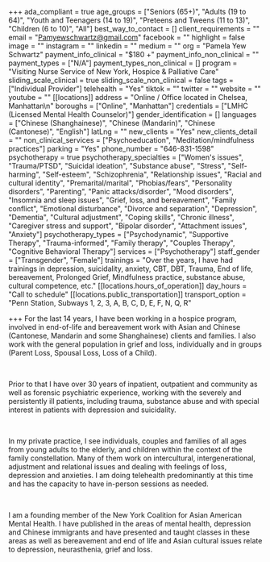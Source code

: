 +++
ada_compliant = true
age_groups = ["Seniors (65+)", "Adults (19 to 64)", "Youth and Teenagers (14 to 19)", "Preteens and Tweens (11 to 13)", "Children (6 to 10)", "All"]
best_way_to_contact = []
client_requirements = ""
email = "Pamyewschwartz@gmail.com"
facebook = ""
highlight = false
image = ""
instagram = ""
linkedin = ""
medium = ""
org = "Pamela Yew Schwartz"
payment_info_clinical = "$180 +"
payment_info_non_clinical = ""
payment_types = ["N/A"]
payment_types_non_clinical = []
program = "Visiting Nurse Service of New York, Hospice & Palliative Care"
sliding_scale_clinical = true
sliding_scale_non_clinical = false
tags = ["Individual Provider"]
telehealth = "Yes"
tiktok = ""
twitter = ""
website = ""
youtube = ""
[[locations]]
address = "Online / Office located in Chelsea, Manhattan\n"
boroughs = ["Online", "Manhattan"]
credentials = ["LMHC (Licensed Mental Health Counselor)"]
gender_identification = []
languages = ["Chinese (Shanghainese)", "Chinese (Mandarin)", "Chinese (Cantonese)", "English"]
latLng = ""
new_clients = "Yes"
new_clients_detail = ""
non_clinical_services = ["Psychoeducation", "Meditation/mindfulness practices"]
parking = "Yes"
phone_number = "646-831-1598"
psychotherapy = true
psychotherapy_specialties = ["Women's issues", "Trauma/PTSD", "Suicidal ideation", "Substance abuse", "Stress", "Self-harming", "Self-esteem", "Schizophrenia", "Relationship issues", "Racial and cultural identity", "Premarital/marital", "Phobias/fears", "Personality disorders", "Parenting", "Panic attacks/disorder", "Mood disorders", "Insomnia and sleep issues", "Grief, loss, and bereavement", "Family conflict", "Emotional disturbance", "Divorce and separation", "Depression", "Dementia", "Cultural adjustment", "Coping skills", "Chronic illness", "Caregiver stress and support", "Bipolar disorder", "Attachment issues", "Anxiety"]
psychotherapy_types = ["Psychodynamic", "Supportive Therapy", "Trauma-informed", "Family therapy", "Couples Therapy", "Cognitive Behavioral Therapy"]
services = ["Psychotherapy"]
staff_gender = ["Transgender", "Female"]
trainings = "Over the years, I have had trainings in depression, suicidality, anxiety, CBT, DBT, Trauma, End of life, bereavement, Prolonged Grief, Mindfulness practice, substance abuse, cultural competence, etc."
[[locations.hours_of_operation]]
day_hours = "Call to schedule"
[[locations.public_transportation]]
transport_option = "Penn Station, Subways 1, 2, 3, A, B, C, D, E, F, N, Q, R"

+++
For the last 14 years, I have been working in a hospice program, involved in end-of-life and bereavement work with Asian and Chinese (Cantonese, Mandarin and some Shanghainese) clients and families. I also work with the general population in grief and loss, individually and in groups (Parent Loss, Spousal Loss, Loss of a Child).

<br>

Prior to that I have over 30 years of inpatient, outpatient and community as well as forensic psychiatric experience, working with the severely and persistently ill patients, including trauma, substance abuse and with special interest in patients with depression and suicidality.

<br>

In my private practice, I see individuals, couples and families of all ages from young adults to the elderly, and children within the context of the family constellation. Many of them work on intercultural, intergenerational, adjustment and relational issues and dealing with feelings of loss, depression and anxieties. I am doing telehealth predominantly at this time and has the capacity to have in-person sessions as needed.

<br>

I am a founding member of the New York Coalition for Asian American Mental Health. I have published in the areas of mental health, depression and Chinese immigrants and have presented and taught classes in these areas as well as bereavement and end of life and Asian cultural issues relate to depression, neurasthenia, grief and loss.